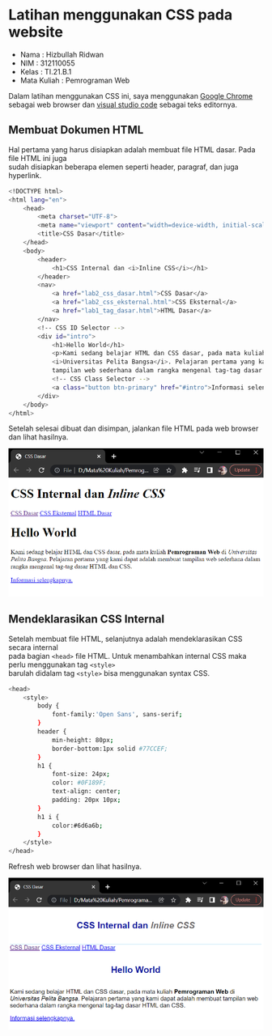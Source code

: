 # Latihan menggunakan CSS pada website 

* Nama          : Hizbullah Ridwan
* NIM           : 312110055
* Kelas         : TI.21.B.1
* Mata Kuliah   : Pemrograman Web

Dalam latihan menggunakan CSS ini, saya menggunakan [Google Chrome](https://www.google.com/intl/id_id/chrome/) sebagai web browser dan [visual studio code](https://code.visualstudio.com/) sebagai teks editornya.       

## Membuat Dokumen HTML

Hal pertama yang harus disiapkan adalah membuat file HTML dasar. Pada file HTML ini juga         
sudah disiapkan beberapa elemen seperti header, paragraf, dan juga hyperlink.            

```bash
<!DOCTYPE html>
<html lang="en">
    <head>
        <meta charset="UTF-8">
        <meta name="viewport" content="width=device-width, initial-scale=1.0">
        <title>CSS Dasar</title>
    </head>
    <body>
        <header>
            <h1>CSS Internal dan <i>Inline CSS</i></h1>
        </header>
        <nav>
            <a href="lab2_css_dasar.html">CSS Dasar</a>
            <a href="lab2_css_eksternal.html">CSS Eksternal</a>
            <a href="lab1_tag_dasar.html">HTML Dasar</a>
        </nav>
        <!-- CSS ID Selector -->
        <div id="intro">
            <h1>Hello World</h1>
            <p>Kami sedang belajar HTML dan CSS dasar, pada mata kuliah <b>Pemrograman Web</b> di 
            <i>Universitas Pelita Bangsa</i>. Pelajaran pertama yang kami dapat adalah membuat 
            tampilan web sederhana dalam rangka mengenal tag-tag dasar HTML dan CSS.</p>
            <!-- CSS Class Selector -->
            <a class="button btn-primary" href="#intro">Informasi selengkapnya.</a>
        </div>
    </body>
</html>
```         

Setelah selesai dibuat dan disimpan, jalankan file HTML pada web browser dan lihat hasilnya.            

![Gambar 1](Screenshoots/Capture1.PNG)      

## Mendeklarasikan CSS Internal

Setelah membuat file HTML, selanjutnya adalah mendeklarasikan CSS secara internal        
pada bagian `<head>` file HTML. Untuk menambahkan internal CSS maka perlu menggunakan tag `<style>`         
barulah didalam tag `<style>` bisa menggunakan syntax CSS.           

```bash
<head>
    <style>
        body {
            font-family:'Open Sans', sans-serif;
        }
        header {
            min-height: 80px;
            border-bottom:1px solid #77CCEF;
        }
        h1 {
            font-size: 24px;
            color: #0F189F;
            text-align: center;
            padding: 20px 10px;
        }
        h1 i {
            color:#6d6a6b;
        }
    </style>
</head>
```         

Refresh web browser dan lihat hasilnya.          

![Gambar 2](Screenshoots/Capture2.PNG)      